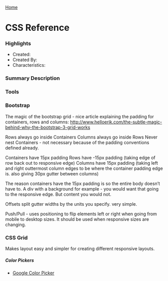 [Home](../)

# CSS Reference

### Highlights

- Created:
- Created By:
- Characteristics:

### Summary Description

### Tools

### Bootstrap

The magic of the bootstrap grid - nice article explaining the padding for containers, rows and columns: http://www.helloerik.com/the-subtle-magic-behind-why-the-bootstrap-3-grid-works

Rows always go inside Containers
Columns always go inside Rows
Never nest Containers - not necessary because of the padding conventions defined already.

Containers have 15px padding
Rows have -15px padding (taking edge of row back out to responsive edge)
Columns have 15px padding (taking left and right outtermost column edges to be where the container padding edge is. also giving 30px gutter between columns)

The reason containers have the 15px padding is so the entire body doesn’t have to. A div with a background for example - you would want that going to the responsive edge. But content you would not.

Offsets split gutter widths by the units you specify. very simple.

Push/Pull - uses positioning to flip elements left or right when going from mobile to desktop sizes. It should be used when responsive sizes are changing.

### CSS Grid

Makes layout easy and simpler for creating different responsive layouts.

##### Color Pickers

- [Google Color Picker](https://g.co/kgs/vfEGQL)
